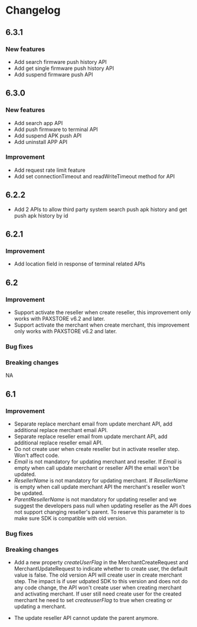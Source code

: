 # Changelog  

## 6.3.1  

### New features

* Add search firmware push history API
* Add get single firmware push history API
* Add suspend firmware push API

## 6.3.0  

### New features

* Add search app API
* Add push firmware to terminal API
* Add suspend APK push API
* Add uninstall APP API


### Improvement

* Add request rate limit feature
* Add set connectionTimeout and readWriteTimeout method for API


## 6.2.2

* Add 2 APIs to allow third party system search push apk history and get push apk history by id


## 6.2.1  

### Improvement

* Add location field in response of terminal related APIs

## 6.2

### Improvement  

* Support activate the reseller when create reseller, this improvement only works with PAXSTORE v6.2 and later.
* Support activate the merchant when create merchant, this improvement only works with PAXSTORE v6.2 and later.

### Bug fixes  

### Breaking changes  
NA


## 6.1 

### Improvement

* Separate replace merchant email from update merchant API, add additional replace merchant email API.
* Separate replace reseller email from update merchant API, add additional replace reseller email API.
* Do not create user when create reseller but in activate reseller step. Won't affect code.
* *Email* is not mandatory for updating merchant and reseller. If *Email* is empty when call update merchant or reseller API the email won't be updated.
* *ResellerName* is not mandatory for updating merchant. If *ResellerName* is empty when call update merchant API the merchant's reseller won't be updated.
* *ParentResellerName* is not mandatory for updating reseller and we suggest the developers pass null when updating reseller as the API does not support changing reseller's parent. To reserve this parameter is to make sure SDK is compatible with old version.   

### Bug fixes

### Breaking changes

* Add a new property *createUserFlag* in the MerchantCreateRequest and MerchantUpdateRequest to indicate whether to create user, the default value is false. The old version API will create user in create merchant step. The impact is if user udpated SDK to this version and does not do any code change, the API won't create user when creating merchant and activating merchant. If user still need create user for the created merchant he need to set *createuserFlag* to true when creating or updating a merchant.
 
* The update reseller API cannot update the parent anymore. 